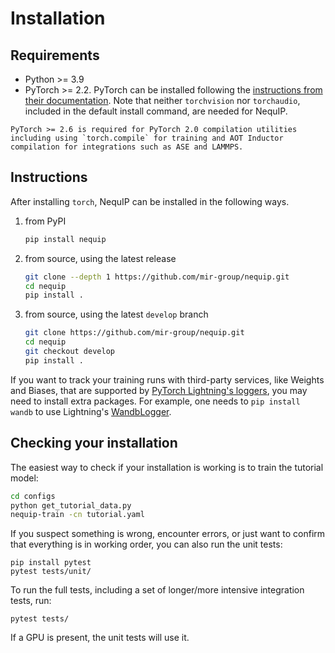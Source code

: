 # Installation

## Requirements
* Python >= 3.9
* PyTorch >= 2.2. PyTorch can be installed following the [instructions from their documentation](https://pytorch.org/get-started/locally/). Note that neither `torchvision` nor `torchaudio`, included in the default install command, are needed for NequIP.

```{note}
PyTorch >= 2.6 is required for PyTorch 2.0 compilation utilities including using `torch.compile` for training and AOT Inductor compilation for integrations such as ASE and LAMMPS.
```

## Instructions

After installing `torch`, NequIP can be installed in the following ways.

1. from PyPI
    ```bash
    pip install nequip
    ```

2. from source, using the latest release
    ```bash
    git clone --depth 1 https://github.com/mir-group/nequip.git
    cd nequip
    pip install . 
    ```

3. from source, using the latest `develop` branch
    ```bash
    git clone https://github.com/mir-group/nequip.git
    cd nequip
    git checkout develop
    pip install . 
    ```

If you want to track your training runs with third-party services, like Weights and Biases, that are supported by [PyTorch Lightning's loggers](https://lightning.ai/docs/pytorch/stable/extensions/logging.html), you may need to install extra packages. For example, one needs to `pip install wandb` to use Lightning's [WandbLogger](https://lightning.ai/docs/pytorch/stable/extensions/generated/lightning.pytorch.loggers.WandbLogger.html#lightning.pytorch.loggers.WandbLogger).

## Checking your installation

The easiest way to check if your installation is working is to train the tutorial model:
```bash
cd configs
python get_tutorial_data.py
nequip-train -cn tutorial.yaml
```

If you suspect something is wrong, encounter errors, or just want to confirm that everything is in working order, you can also run the unit tests:

```
pip install pytest
pytest tests/unit/
```

To run the full tests, including a set of longer/more intensive integration tests, run:
```
pytest tests/
```

If a GPU is present, the unit tests will use it.